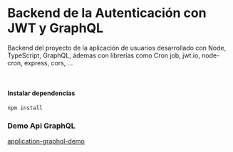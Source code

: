 # Backend de la Autenticación con JWT y GraphQL

Backend del proyecto de la aplicación de usuarios desarrollado con Node, TypeScript, GraphQL, ádemas con librerías como Cron job, jwt.io, node-cron, express, cors, ...

<br>

#### Instalar dependencias

```
npm install
```

### Demo Api GraphQL

[application-graphql-demo](https://system-jwt.herokuapp.com)
